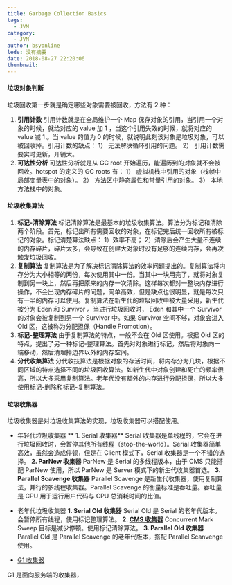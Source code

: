 ```yaml
---
title: Garbage Collection Basics
tags:
  - JVM
category:
  - JVM
author: bsyonline
lede: 没有摘要
date: 2018-08-27 22:20:06
thumbnail:
---
```


#### 垃圾对象判断
垃圾回收第一步就是确定哪些对象需要被回收，方法有 2 种：
1. **引用计数**
引用计数就是在全局维护一个 Map 保存对象的引用，当引用一个对象的时候，就给对应的 value 加 1 ，当这个引用失效的时候，就将对应的 value 减 1 。当 value 的值为 0 的时候，就说明此刻该对象是垃圾对象，可以被回收掉。引用计数的缺点：
1） 无法解决循环引用的问题。
2） 引用计数需要实时更新，开销大。
2. **可达性分析**
可达性分析就是从 GC root 开始遍历，能遍历到的对象就不会被回收。hotspot 的定义的 GC roots 有：
1） 虚拟机栈中引用的对象（栈帧中局部变量表中的对象）。
2） 方法区中静态属性和常量引用的对象。
3） 本地方法栈中的对象。

#### 垃圾收集算法

1. **标记-清除算法**
标记清除算法是最基本的垃圾收集算法。算法分为标记和清除两个阶段。首先，标记出所有需要回收的对象，在标记完后统一回收所有被标记的对象。标记清楚算法缺点：
1）效率不高；
2）清除后会产生大量不连续的内存碎片，碎片太多，会导致在创建大对象时没有足够的连续内存，会再次触发垃圾回收。
2. **复制算法**
复制算法是为了解决标记清除算法的效率问题提出的。复制算法将内存分为大小相等的两份，每次使用其中一份。当其中一块用完了，就将对象复制到另一块上，然后再把原来的内存一次清除。这样每次都对一整块内存进行操作，不会出现内存碎片的问题，简单高效，但是缺点也很明显，就是每次只有一半的内存可以使用。复制算法在新生代的垃圾回收中被大量采用，新生代被分为 Eden 和 Survivor 。当进行垃圾回收时， Eden 和其中一个 Survivor 的对象会被复制到另一个 Survivor 中。如果 Survivor 空间不够，对象会进入 Old 区，这被称为分配担保（Handle Promotion）。
3. **标记-整理算法**
由于复制算法的特点，一般不会在 Old 区使用。根据 Old 区的特点，提出了另一种标记-整理算法。首先对对象进行标记，然后将对象向一端移动，然后清理掉边界以外的内存空间。
4. **分代收集算法**
分代收技算法是根据对象的存活时间，将内存分为几块，根据不同区域的特点选择不同的垃圾回收算法。如新生代中对象创建和死亡的频率很高，所以大多采用复制算法。老年代没有额外的内存进行分配担保，所以大多使用标记-删除和标记-复制算法。

#### 垃圾收集器

垃圾收集器是对垃圾收集算法的实现，垃圾收集器可以搭配使用。
* 年轻代垃圾收集器
** 1. Serial 收集器**
Serial 收集器是单线程的，它会在进行垃圾回收时，会暂停其他所有线程（stop-the-world）。Serial 收集器简单高效，虽然会造成停顿，但是在 Client 模式下，Serial 收集器是一个不错的选择。
**2. ParNew 收集器**
ParNew 是 Serial 的多线程版本，由于 CMS 只能搭配 ParNew 使用，所以 ParNew 是 Server 模式下的新生代收集器首选。
**3. Parallel Scavenge 收集器**
Parallel Scavenge 是新生代收集器，使用复制算法，并行的多线程收集器。Parallel Scavenge 的衡量标准是吞吐量。吞吐量是 CPU 用于运行用户代码与 CPU 总消耗时间的比值。


* 老年代垃圾收集器
**1. Serial Old 收集器**
Serial Old 是 Serial 的老年代版本。会暂停所有线程，使用标记整理算法。
**2. [CMS 收集器](../../../../2020/02/23/cms-garbage-collector)**
Concurrent Mark Sweep 目标是减少停顿。使用标记清除算法。
**3. Parallel Old 收集器**
Parallel Old 是 Parallel Scavenge 的老年代版本，搭配 Parallel Scanvenge 使用。

* [G1 收集器](../../../../2020/02/23/g1-garbage-collector)


G1 是面向服务端的收集器，